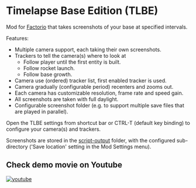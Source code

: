 # Timelapse Base Edition (TLBE)

Mod for [Factorio](http://www.factorio.com) that takes screenshots of your base at specified intervals.

Features:
* Multiple camera support, each taking their own screenshots.
* Trackers to tell the camera(s) where to look at
    * Follow player until the first entity is built.
    * Follow rocket launch.
    * Follow base growth.
* Camera use (ordered) tracker list, first enabled tracker is used.
* Camera gradually (configurable period) recenters and zooms out.
* Each camera has customizable resolution, frame rate and speed gain.
* All screenshots are taken with full daylight.
* Configurable screenshot folder (e.g. to support multiple save files that are played in parallel).

Open the TLBE settings from shortcut bar or CTRL-T (default key binding) to configure your camera(s) and trackers.

Screenshots are stored in the [script-output](https://wiki.factorio.com/Application_directory) folder, with the configured sub-directory ('Save location' setting in the Mod Settings menu).

## Check demo movie on Youtube

[![youtube](https://i.imgur.com/vX9LnBo.jpg)](https://www.youtube.com/watch?v=rJWjhw73ML8)
